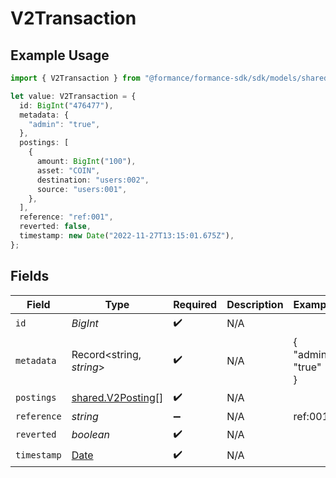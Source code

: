 # V2Transaction

## Example Usage

```typescript
import { V2Transaction } from "@formance/formance-sdk/sdk/models/shared";

let value: V2Transaction = {
  id: BigInt("476477"),
  metadata: {
    "admin": "true",
  },
  postings: [
    {
      amount: BigInt("100"),
      asset: "COIN",
      destination: "users:002",
      source: "users:001",
    },
  ],
  reference: "ref:001",
  reverted: false,
  timestamp: new Date("2022-11-27T13:15:01.675Z"),
};
```

## Fields

| Field                                                                                         | Type                                                                                          | Required                                                                                      | Description                                                                                   | Example                                                                                       |
| --------------------------------------------------------------------------------------------- | --------------------------------------------------------------------------------------------- | --------------------------------------------------------------------------------------------- | --------------------------------------------------------------------------------------------- | --------------------------------------------------------------------------------------------- |
| `id`                                                                                          | *BigInt*                                                                                      | :heavy_check_mark:                                                                            | N/A                                                                                           |                                                                                               |
| `metadata`                                                                                    | Record<string, *string*>                                                                      | :heavy_check_mark:                                                                            | N/A                                                                                           | {<br/>"admin": "true"<br/>}                                                                   |
| `postings`                                                                                    | [shared.V2Posting](../../../sdk/models/shared/v2posting.md)[]                                 | :heavy_check_mark:                                                                            | N/A                                                                                           |                                                                                               |
| `reference`                                                                                   | *string*                                                                                      | :heavy_minus_sign:                                                                            | N/A                                                                                           | ref:001                                                                                       |
| `reverted`                                                                                    | *boolean*                                                                                     | :heavy_check_mark:                                                                            | N/A                                                                                           |                                                                                               |
| `timestamp`                                                                                   | [Date](https://developer.mozilla.org/en-US/docs/Web/JavaScript/Reference/Global_Objects/Date) | :heavy_check_mark:                                                                            | N/A                                                                                           |                                                                                               |